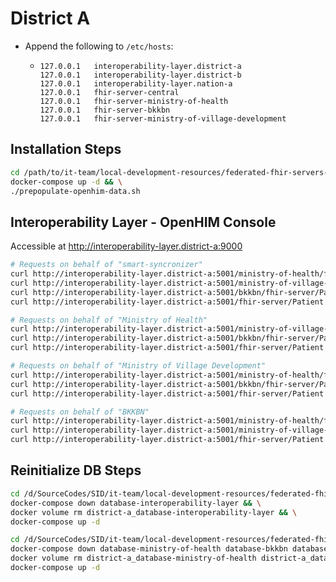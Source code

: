 # District A

- Append the following to `/etc/hosts`:
  - ```
    127.0.0.1	interoperability-layer.district-a
    127.0.0.1	interoperability-layer.district-b
    127.0.0.1	interoperability-layer.nation-a
    127.0.0.1	fhir-server-central
    127.0.0.1	fhir-server-ministry-of-health
    127.0.0.1	fhir-server-bkkbn
    127.0.0.1	fhir-server-ministry-of-village-development
    ```

## Installation Steps

```bash
cd /path/to/it-team/local-development-resources/federated-fhir-servers-prototype/district-a && \
docker-compose up -d && \
./prepopulate-openhim-data.sh
```

## Interoperability Layer - OpenHIM Console

Accessible at http://interoperability-layer.district-a:9000

```bash
# Requests on behalf of "smart-syncronizer"
curl http://interoperability-layer.district-a:5001/ministry-of-health/fhir-server/Patient -H 'Authorization: Custom smart-synchronizer'
curl http://interoperability-layer.district-a:5001/ministry-of-village-development/fhir-server/Patient -H 'Authorization: Custom smart-synchronizer'
curl http://interoperability-layer.district-a:5001/bkkbn/fhir-server/Patient -H 'Authorization: Custom smart-synchronizer'
curl http://interoperability-layer.district-a:5001/fhir-server/Patient -H 'Authorization: Custom smart-synchronizer'

# Requests on behalf of "Ministry of Health"
curl http://interoperability-layer.district-a:5001/ministry-of-village-development/fhir-server/Patient -H 'Authorization: Custom district-a-ministry-of-health'
curl http://interoperability-layer.district-a:5001/bkkbn/fhir-server/Patient -H 'Authorization: Custom district-a-ministry-of-health'
curl http://interoperability-layer.district-a:5001/fhir-server/Patient -H 'Authorization: Custom district-a-ministry-of-health'

# Requests on behalf of "Ministry of Village Development"
curl http://interoperability-layer.district-a:5001/ministry-of-health/fhir-server/Patient -H 'Authorization: Custom district-a-ministry-of-village-development'
curl http://interoperability-layer.district-a:5001/bkkbn/fhir-server/Patient -H 'Authorization: Custom district-a-ministry-of-village-development'
curl http://interoperability-layer.district-a:5001/fhir-server/Patient -H 'Authorization: Custom district-a-ministry-of-village-development'

# Requests on behalf of "BKKBN"
curl http://interoperability-layer.district-a:5001/ministry-of-health/fhir-server/Patient -H 'Authorization: Custom district-a-bkkbn'
curl http://interoperability-layer.district-a:5001/ministry-of-village-development/fhir-server/Patient -H 'Authorization: Custom district-a-bkkbn'
curl http://interoperability-layer.district-a:5001/fhir-server/Patient -H 'Authorization: Custom district-a-bkkbn'
```

## Reinitialize DB Steps

```bash
cd /d/SourceCodes/SID/it-team/local-development-resources/federated-fhir-servers-prototype/district-a && \
docker-compose down database-interoperability-layer && \
docker volume rm district-a_database-interoperability-layer && \
docker-compose up -d
```

```bash
cd /d/SourceCodes/SID/it-team/local-development-resources/federated-fhir-servers-prototype/district-a && \
docker-compose down database-ministry-of-health database-bkkbn database-ministry-of-village-development database-central && \
docker volume rm district-a_database-ministry-of-health district-a_database-bkkbn district-a_database-ministry-of-village-development district-a_database-central && \
docker-compose up -d
```
